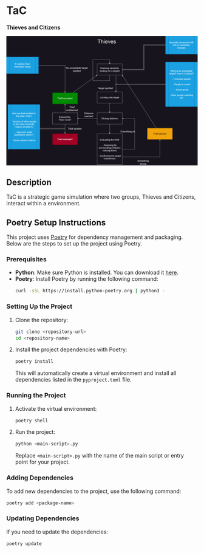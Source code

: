 # TaC
**Thieves and Citizens**

![behaviour](https://github.com/viktorvesely/TaC/blob/main/tac.png?raw=True)

## Description

TaC is a strategic game simulation where two groups, Thieves and Citizens, interact within a  environment.

## Poetry Setup Instructions

This project uses [Poetry](https://python-poetry.org/) for dependency management and packaging. Below are the steps to set up the project using Poetry.

### Prerequisites

- **Python**: Make sure Python is installed. You can download it [here](https://www.python.org/downloads/).
- **Poetry**: Install Poetry by running the following command:
  ```bash
  curl -sSL https://install.python-poetry.org | python3 -
  ```

### Setting Up the Project

1. Clone the repository:
   ```bash
   git clone <repository-url>
   cd <repository-name>
   ```

2. Install the project dependencies with Poetry:
   ```bash
   poetry install
   ```

   This will automatically create a virtual environment and install all dependencies listed in the `pyproject.toml` file.

### Running the Project

1. Activate the virtual environment:
   ```bash
   poetry shell
   ```

2. Run the project:
   ```bash
   python <main-script>.py
   ```
   Replace `<main-script>.py` with the name of the main script or entry point for your project.

### Adding Dependencies

To add new dependencies to the project, use the following command:
```bash
poetry add <package-name>
```

### Updating Dependencies

If you need to update the dependencies:
```bash
poetry update
```
